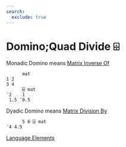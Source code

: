 ```yaml
---
search:
  exclude: true
---
```

<h1 class="heading"><span class="name">Domino;Quad Divide</span> <span class="command">⌹</span></h1>

Monadic Domino means
[Matrix Inverse Of](../primitive-functions/matrix-inverse.md)
```apl
      mat
1 2
3 4
      ⌹ mat
¯2    1
 1.5 ¯0.5
```

Dyadic Domino means
[Matrix Division By](../primitive-functions/matrix-divide.md)
```apl
      5 6 ⌹ mat
¯4 4.5
```
[Language Elements](./language-elements.md)


